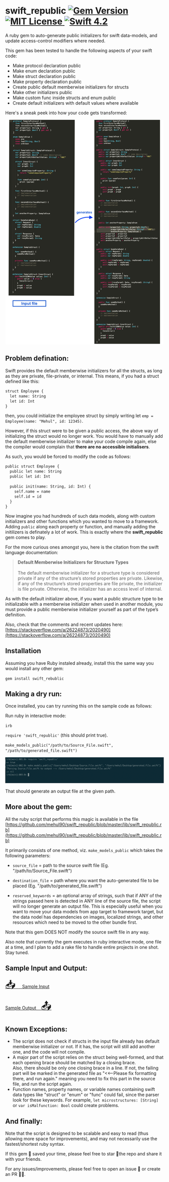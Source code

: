 # swift_republic [![Gem Version](https://badge.fury.io/rb/swift_republic.svg)](https://badge.fury.io/rb/swift_republic) <a href="LICENSE"> <img src="https://img.shields.io/badge/license-MIT-brightgreen.svg" alt="MIT License"> </a> <a href="https://swift.org"> <img src="https://img.shields.io/badge/swift-4.2-brightgreen.svg" alt="Swift 4.2"> </a>

    
A ruby gem to auto-generate public initializers for swift data-models, and update access-control modifiers where needed.  

This gem has been tested to handle the following aspects of your swift code:

- Make protocol declaration public
- Make enum declaration public
- Make struct declaration public
- Make property declaration public
- Create public default memberwise initializers for structs
- Make other initializers public
- Make custom func inside structs and enum public
- Create default initializers with default values where available

Here's a sneak peek into how your code gets transformed:

<img src="resources/sample_ref.png" />

## Problem defination:

Swift provides the default memberwise initializers for all the structs, as long as they are private, file-private, or internal.
This means, if you had a struct defined like this:  

```
struct Employee {
  let name: String
  let id: Int
}
```
then, you could initialize the employee struct by simply writing let `emp = Employee(name: "Mehul", id: 12345)`.

However, if this struct were to be given a public access, the above way of initializing the struct would no longer work. You would have to manually add the default memberwise initializer to make your code compile again, else the compiler would complain that **there are no accessible initialisers**.

As such, you would be forced to modify the code as follows:
```
public struct Employee {
  public let name: String
  public let id: Int

  public init(name: String, id: Int) {
    self.name = name
    self.id = id
  }
}
```
Now imagine you had hundreds of such data models, along with custom initializers and other functions which you wanted to move to a framework. Adding `public` along each property or function, and manually adding the initilizers is definately a lot of work. This is exactly where the **swift_republic** gem comes to play.

For the more curious ones amongst you, here is the citation from the swift language documentation:

> <b>Default Memberwise Initializers for Structure Types</b> <br><br>
The default memberwise initializer for a structure type is considered private if any of the structure’s stored properties are private. Likewise, if any of the structure’s stored properties are file private, the initializer is file private. Otherwise, the initializer has an access level of internal.

As with the default initializer above, if you want a public structure type to be initializable with a memberwise initializer when used in another module, you must provide a public memberwise initializer yourself as part of the type’s definition.

Also, check that the comments and recent updates here: [https://stackoverflow.com/a/26224873/2020490](https://stackoverflow.com/a/26224873/2020490)

## Installation

Assuming you have Ruby instaled already, install this the same way you would install any other gem:

`gem install swift_rebublic`

## Making a dry run:

Once installed, you can try running this on the sample code as follows:

Run ruby in interactive mode:

`irb`

`require 'swift_republic'`  (this should print true).

`make_models_public("/path/to/Source_File.swift", "/path/to/generated_file.swift")`

<img src="resources/test_run.png">

That should generate an output file at the given path.

## More about the gem:

All the ruby script that performs this magic is available in the file [https://github.com/mehul90/swift_republic/blob/master/lib/swift_republic.rb](https://github.com/mehul90/swift_republic/blob/master/lib/swift_republic.rb)

It primarily consists of one method, viz. `make_models_public` which takes the following parameters:

- `source_file` = path to the source swift file (Eg. "/path/to/Source_File.swift")

- `destination_file` = path where you want the auto-generated file to be placed (Eg. "/path/to/generated_file.swift")

- `reserved_keywords` = an optional array of strings, such that if ANY of the strings passed here is detected in ANY line of the source file, the script will no longer generate an output file. This is especially useful when you want to move your data models from app target to framework target, but the data nodel has dependencies on images, localized strings, and other resources which need to be moved to the other bundle  first.

Note that this gem DOES NOT modify the source swift file in any way.

Also note that currently the gem executes in ruby interactive mode, one file at a time, and I plan to add a rake file to handle entire projects in one shot. Stay tuned.

## Sample Input and Output:

[<font size="+3">📥 </font> &nbsp;&nbsp; Sample Input](https://github.com/mehul90/swift_republic/blob/master/resources/Source_File.swift)

[Sample Output &nbsp;&nbsp; <font size="+3">📤</font>](https://github.com/mehul90/swift_republic/blob/master/resources/generated_file.swift)


## Known Exceptions:

- The script does not check if structs in the input file already has default memberwise initializer or not. If it has, the script will still add another one, and the code will not compile.
- A major part of the script relies on the struct being well-formed, and that each opening brace should be matched by a closing brace. <br>Also, there should be only one closing brace in a line. If not, the failing part will be marked in the generated file as "<<--Please fix formatting there, and run again." meaning you  need to fix this part in the source file, and run the script again.
- Function names, property names, or variable names containing swift data types like "struct" or "enum" or "func" could fail, since the parser look for these keywords. For example, `let microstructures: [String]` or `var isMalfunction: Bool` could create problems.


## And finally:

Note that the script is designed to be scalable and easy to read (thus allowing more space for improvements), and may not necessarily use the fastest/shortest ruby syntax.

If this gem 💎 saved your time, please feel free to star 🌟the repo and share it with your friends.

For any issues/improvements, please feel free to open an issue 📝 or create an PR 👨‍💻.

